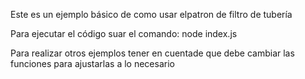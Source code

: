 Este es un ejemplo básico de como usar elpatron de filtro de tubería

Para ejecutar el código suar el comando: node index.js

Para realizar otros ejemplos tener en cuentade que debe cambiar las funciones para ajustarlas a lo necesario
